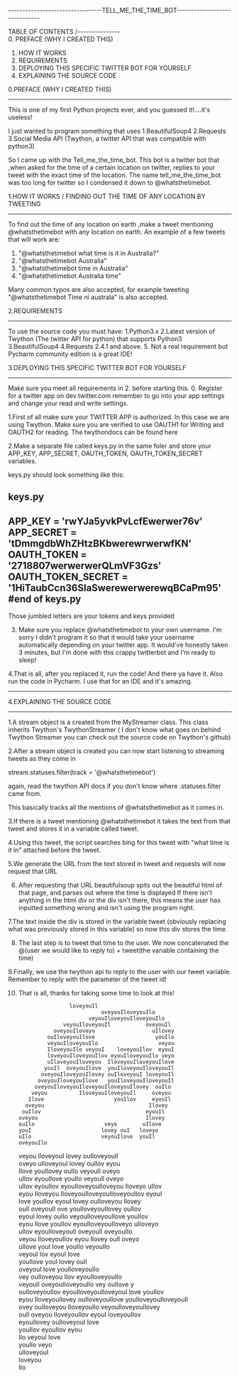 ---------------------------------TELL_ME_THE_TIME_BOT------------------------------

TABLE OF CONTENTS 
/---------------\
0. PREFACE (WHY I CREATED THIS)
1. HOW IT WORKS 
2. REQUIREMENTS
3. DEPLOYING THIS SPECIFIC TWITTER BOT FOR YOURSELF
4. EXPLAINING THE SOURCE CODE


0.PREFACE (WHY I CREATED THIS)
___________________________________________________________________________________

This is one of my first Python projects ever, and you guessed it!....it's useless!

I just wanted to program something that uses 
1.BeautifulSoup4
2.Requests
3.Social Media API (Twython, a twitter API that was compatible with python3)

So I came up with the Tell_me_the_time_bot.
This bot is a twitter bot that ,when asked for the time of a certain location on twitter, replies to your 
tweet with the exact time of the location.
The name tell_me_the_time_bot was too long for twitter so I condensed it down to
@whatsthetimebot.



1.HOW IT WORKS / FINDING OUT THE TIME OF ANY LOCATION BY TWEETING 
_____________________________________________________________________________________

To find out the time of any location on earth ,make a tweet mentioning @whatsthetimebot with any location on earth.
An example of a few tweets that will work are:

1. "@whatsthetimebot what time is it in Australia?"
2. "@whatsthetimebot Australia"
3. "@whatsthetimebot time in Australia"
4. "@whatsthetimebot Australia time"

Many common typos are also accepted, for example tweeting "@whatsthetimebot Time ni australa" is also accepted.



2.REQUIREMENTS
_____________________________________________________________________________________

To use the source code you must have:
 1.Python3.x 
 2.Latest version of Twython (The twitter API for python) that supports Python3
 3.BeautifulSoup4
 4.Requests 2.4.1 and above.
 5. Not a real requirement but Pycharm community edition is a great IDE!


3.DEPLOYING THIS SPECIFIC TWITTER BOT FOR YOURSELF
_______________________________________________________________________________________
Make sure you meet all requirements in 2. before starting this.
0. Register for a twitter app on dev.twitter.com
   remember to go into your app settings and change your read and write settings.

1.First of all make sure your TWITTER APP is authorized.
In this case we are using Twython.
Make sure you are verified to use OAUTH1 for Writing and OAUTH2 for reading.
The twythondocs can be found here 

2.Make a separate file called keys.py in the same foler and store your 
 APP_KEY, APP_SECRET, OAUTH_TOKEN, OAUTH_TOKEN_SECRET variables. 
 
 keys.py should look something like this:
 
 keys.py
 ----------
 APP_KEY = 'rwYJa5yvkPvLcfEwerwer76v'
APP_SECRET = 'tDmmgdbWhZHtzBKbwerewrwerwfKN'
OAUTH_TOKEN = '2718807werwerwerQLmVF3Gzs'
OAUTH_TOKEN_SECRET = '1HiTaubCcn36SlaSwerewerwerewqBCaPm95'
#end of keys.py
-------------

Those jumbled letters are your tokens and keys provided 

3. Make sure you replace @whatsthetimebot to your own username.
I'm sorry I didn't program it so that it would take your username automatically depending
on your twitter app. It would've honestly taken 3 minutes, but I'm done with this crappy
twitterbot and I'm ready to sleep!

4.That is all, after you replaced it, run the code! And there ya have it.
Also run the code in Pycharm. I use that for an IDE and it's amazing.

--------          -----------   -----     -----     ---   -- -  ------  --

4.EXPLAINING THE SOURCE CODE
_________________________________________________________________________________

1.A stream object is a created from the MyStreamer class.
This class inherits Twython's TwythonStreamer ( I don't know what goes on behind Twython Streamer 
you can check out the source code on Twython's github)

2.After a stream object is created you can now start listening to streaming tweets as they come in

stream.statuses.filter(track = '@whatsthetimebot')

again, read the twython API docs if you don't know where .statuses.filter came from.

This basically tracks all the mentions of @whatsthetimebot as it comes in.

3.If there is a tweet mentioning @whatsthetimebot it takes the text from that tweet and stores it
in a variable called tweet. 

4.Using this tweet, the script searches bing for this tweet with "what time is it in" attached before the tweet.

5.We generate the URL from the text stored in tweet and requests will now request that URL

6. After requesting that URL beautifulsoup spits out the beautiful html of that page, and parses out where
the time is displayed
If there isn't anything in the html div or the div isn't there, this means the user has inputted something wrong
and isn't using the program right.

7.The text inside the div is stored in the variable tweet (obviously replacing what was previously stored in
this variable)
so now this div stores the time.

8. The last step is to tweet that time to the user.
We now concatenated the @(user we would like to reply to) + tweet(the variable containing the time)

9.Finally, we use the twython api to reply to the user with our tweet variable. Remember to reply with the parameter of the tweet id!

10. That is all, thanks for taking some time to look at this! 

                        loveyouIl                                         
                                  oveyouIloveyouIlo                                     
                              veyouIloveyouIloveyouIlo                                  
                      veyouIloveyouIl           oveyouIl                                
                   oveyouIloveyo                  uIlovey                               
                 ouIloveyouIlove                   youIlo                               
                 veyouIloveyouIlo                   veyou                               
                 IloveyouIlo veyouI    loveyouIlov  eyouI                               
                 loveyouIloveyouIlov eyouIloveyouIlo veyo                               
                 uIloveyouIloveyou  IloveyouIloveyouIlove                               
                youIl  oveyouIlove  youIloveyouIloveyouIl                               
               oveyouIloveyouIlovey ouIloveyouI loveyouIl                               
              oveyouIloveyouIlove   youIloveyouIloveyouIl                               
             oveyouIloveyouIloveyouIloveyouIlovey  ouIlo                                
            veyou          IloveyouIloveyouIl     oveyou                                
           Ilove                      youIlov     eyouIl                                
          oveyou                                 Ilovey                                 
         ouIlov                                 eyouIl                                  
        oveyou                                  Ilovey                                  
        ouIlo                      veyo        uIlove                                   
        youI                      lovey ouI   loveyo                                    
        uIlo                      veyouIlove  youIl                         oveyouIlo   
       veyou                      IloveyouI  lovey                        ouIloveyouIl  
       oveyo                     uIloveyouI lovey                       ouIlov    eyou  
       Ilove                     youIlovey  ouIlo                     veyouIl    oveyo  
       uIlov                    eyouIlove  youIlo                   veyouIl     oveyo   
       uIlov                    eyouIlov   eyouIloveyouIloveyou   Iloveyo     uIlov     
        eyou                   Iloveyou    IloveyouIloveyouIloveyouIlov      eyouI      
        love                   youIlov     eyouI   lovey   ouIloveyou      Ilovey       
        ouIl                  oveyouIl      ove   youIloveyouIlovey      ouIlov         
        eyouI               lovey ouIlo         veyouIloveyouIlove     youIlov          
         eyou             Ilove  youIlov         eyouIloveyouIloveyo   uIloveyo         
         uIlov            eyouIloveyouIl                     oveyouIl    oveyouIlo      
          veyou            IloveyouIlov              eyou       Ilovey  ouIl oveyo      
          uIlove              youI                   love        youIlo  veyouIlo       
           veyouI                                lov              eyouI    love         
            youIlove                            youI              lovey     ouIl        
               oveyouI                          love              youIloveyouIlo        
     vey        ouIloveyou                       Ilov           eyouIloveyouIlo         
    veyouIl    oveyouIloveyouIlo                  vey         ouIlove    y              
    ouIloveyouIlov eyouIloveyouIloveyouI           love    youIlov                      
    eyou IloveyouIlovey    ouIloveyouIlove youIloveyouIloveyouIl                        
     ovey  ouIloveyou         IloveyouIlo veyouIloveyouIlovey                           
      ouIl   oveyou         IloveyouIlov eyouI loveyouIlov                              
       eyouIlovey           ouIloveyouI  love                                           
        youIlov              eyouIlov   eyou                                            
          Ilo                veyouI    love                                             
                              youIlo  veyo                                              
                               uIloveyouI                                               
                                 loveyou                                                
                                   Ilo                                                  
                                         
 
 




